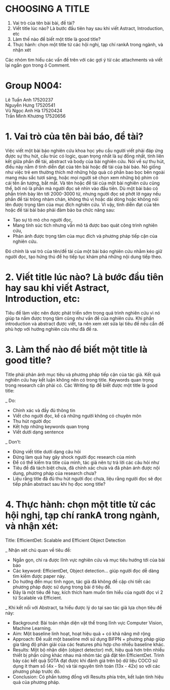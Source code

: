 # CHOOSING A TITLE

1. Vai trò của tên bài bài, đề tài?
2. Viết title lúc nào? Là bước đầu tiên hay sau khi viết Astract, Introduction, etc
3. Làm thế nào để biết một title là good title?
4. Thực hành: chọn một title từ các hội nghị, tạp chí rankA trong ngành, và nhận xét 

Các nhóm tìm hiểu các vấn đề trên với các gợi ý từ các attachments và viết lại ngắn gọn trong ô Comment.

 # Group N004:  
 Lê Tuấn Anh 17520237  
 Nguyễn Hưng 17520541  
 Vũ Ngọc Anh Hà 17520424  
 Trần Minh Khương 17520656

# 1. Vai trò của tên bài báo, đề tài?
Việc viết một bài báo nghiên cứu khoa học yêu cầu người viết phải đáp ứng được sự thu hút, cấu trúc có logic, quan trọng nhất là sự đồng nhất, tính liên kết giữa phần đề tài, abstract và body của bài nghiên cứu. Nói về sự thu hút, điều này nằm ở tính diễn đạt của tên bài hoặc đề tài của bài báo. Nó giống như việc trẻ em thường thích mở những hộp quà có phần bao bọc bên ngoài mang màu sắc tươi sáng, hoặc mọi người sẽ chọn xem những bộ phim có cái tên ấn tượng, bắt mắt. Và tên hoặc đề tài của một bài nghiên cứu cũng thế, bởi nó là phần mà người đọc sẽ nhìn vào đầu tiên. Dù một bài báo có phần trình bày lên tới 2000-3000 từ, nhưng người đọc sẽ phớt lờ ngay nếu phần đề tài trông nhàm chán, không thú vị hoặc dài dòng hoặc không nói lên được trọng tâm của mục đích nghiên cứu. Vì vậy, tính diễn đạt của tên hoặc đề tài bài báo phải đảm bảo ba chức năng sau: 
 + Tạo sự tò mò cho người đọc, 
 + Mang tính súc tích nhưng vẫn mô tả được bao quát công trình nghiên cứu,
 + Phản ánh được trọng tâm của mục đích và phương pháp tiếp cận của nghiên cứu.
 
 Đó chính là vai trò  của tên/đề tài của một bài báo nghiên cứu nhằm kéo giữ người đọc, tạo hứng thú để họ tiếp tục khám phá những nội dung tiếp theo.
# 2. Viết title lúc nào? Là bước đầu tiên hay sau khi viết Astract, Introduction, etc:
Tiêu đề làm việc nên được phát triển sớm trong quá trình nghiên cứu vì nó giúp ta nắm được trọng tâm cũng như vấn đề của nghiên cứu. Khi phần introduction và abstract được viết, ta nên xem xét sửa lại tiêu đề nếu cần để phù hợp với hướng nghiên cứu như đã đề ra.
# 3. Làm thế nào để biết một title là good title?
Title phải phản ánh mục tiêu và phương pháp tiếp cận của tác giả. Kết quả nghiên cứu hay kết luận không nên có trong title. Keywords quan trọng trong research cần phải có.
Các Writing tip để biết được một title là good title:

_ Do:
 + Chính xác và đầy đủ thông tin
 + Viết cho người đọc, kể cả những người không có chuyên môn
 + Thu hút người đọc
 + Kết hợp những keywords quan trọng
 + Viết dưới dạng sentence

_ Don’t:
 + Đừng viết title dưới dạng câu hỏi
 + Đừng làm quá hay gây shock người đọc research của mình
 + Để có thể kiểm tra title của mình, tác giả nên tự trả lời các câu hỏi như
 + Tiêu đề đã tách biệt chưa, đã chính xác chưa và đã phản ánh được nội dung, phương pháp của research chưa?
 + Liệu rằng title đã đủ thu hút người đọc chưa, liệu rằng người đọc sẽ đọc tiếp phần abstract sau khi họ đọc xong title?
# 4. Thực hành: chọn một title từ các hội nghị, tạp chí rankA trong ngành, và nhận xét:
Title: EfficientDet: Scalable and Efficient Object Detection

_ Nhận xét chủ quan về tiêu đề:
 + Ngắn gọn, chỉ ra được lĩnh vực nghiên cứu và mục tiêu hướng tới của bài báo
 + Các keyword: EfficientDet, Object detection... giúp người đọc dễ dàng tìm kiếm được paper này.
 + Do hướng đến mục tinh ngọn, tác giả đã không đề cập chi tiết các phương pháp được sử dụng trong bài ở tiêu đề.
 + Đây là một tiêu đề hay, kích thích ham muốn tìm hiểu của người đọc vì 2 từ Scalable và Efficient.

_ Khi kết nối với Abstract, ta hiểu được lý do tại sao tác giả lựa chọn tiêu đề này:
 + Background: Bài toán nhận diện vật thể trong lĩnh vực Computer Vision, Machine Learning.
 + Aim: Một baseline linh hoạt, hoạt hiệu quả + có khả năng mở rộng
 + Approach: Đề xuất một baseline mới sử dụng BiFPN + phương pháp giúp gia tăng độ phân giải của các features phù hợp cho nhiều baseline khác.
 + Results: Một bộ nhận diện (object detector) mới, hiệu quả hơn trên nhiều thiết bị phần cứng khác nhau mà nhóm tác giả đặt tên EfficientDet. Trình bày các kết quả SOTA đạt được khi đánh giá trên bộ dữ liệu COCO sử dụng ít tham số (4x - 9x) và tài nguyên tính toán (13x - 42x) so với các phương pháp trước đó.
 + Conclusion: Có phần tương đồng với Results phía trên, kết luận tính hiệu quả của   phương pháp.
